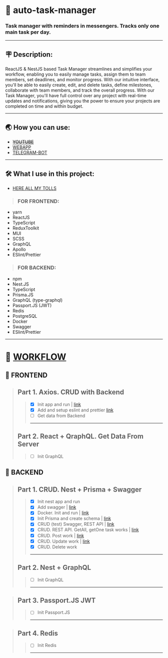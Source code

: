 # 👾 auto-task-manager
### Task manager with reminders in messengers. Tracks only one main task per day.

---
## 🪧 Description:
ReactJS & NestJS based Task Manager streamlines and simplifies your workflow, enabling you to easily manage tasks, assign them to team members, set deadlines, and monitor progress. With our intuitive interface, you'll be able to easily create, edit, and delete tasks, define milestones, collaborate with team members, and track the overall progress. With our Task Manager, you'll have full control over any project with real-time updates and notifications, giving you the power to ensure your projects are completed on time and within budget.

---
## 🌏 How you can use:
 - ~~[YOUTUBE](https://link.com)~~
 - [WEBAPP](https://userauth-6351d.web.app/login)
 - [TELEGRAM-BOT](https://t.me/laneautobot)

---
## 🛠 What I use in this project:
- [HERE ALL MY TOLLS](https://www.notion.so/What-I-regular-use-910e1b59d8e14e21bc1cfea87bea6a5c)
> ### FOR FRONTEND:
 - yarn
 - ReactJS
 - TypeScript
 - ReduxToolkit
 - MUI
 - SCSS
 - GraphQL
 - Apollo
 - ESlint/Prettier

> ### FOR BACKEND:
 - npm
 - Nest.JS
 - TypeScript
 - Prisma.JS
 - GraphQL (type-graphql)
 - Passport.JS (JWT)
 - Redis
 - PostgreSQL
 - Docker
 - Swagger
 - ESlint/Prettier
---
# 🚀 [WORKFLOW](https://t.me/lanneq_workflow)


## 🦩 FRONTEND
> Part 1. Axios. CRUD with Backend
> ---
>> - [x] Init app and run | [link](https://t.me/lanneq_workflow/12)
>> - [x] Add and setup eslint and prettier [link](https://t.me/lanneq_workflow/13)
>> - [ ] Get data from Backend
>> ---
> Part 2. React + QraphQL. Get Data From Server
> ---
>> - [ ] Init GraphQL


## 🐧 BACKEND
> Part 1. CRUD. Nest + Prisma + Swagger
> ---
>> - [x] Init nest app and run
>> - [x] Add swagger | [link](https://t.me/lanneq_workflow/3)
>> - [x] Docker. Init and run | [link](https://t.me/lanneq_workflow/5)
>> - [x] Init Prisma and create schema | [link](https://t.me/lanneq_workflow/7)
>> - [x] CRUD (test) Swagger, REST API | [link](https://t.me/lanneq_workflow/8)
>> - [x] CRUD. REST API. GetAll, getOne task works | [link](https://t.me/lanneq_workflow/10)
>> - [x] CRUD. Post work | [link](https://t.me/lanneq_workflow/11)
>> - [x] CRUD. Update work | [link](https://t.me/lanneq_workflow/11)
>> - [x] CRUD. Delete work
>> ---
> Part 2. Nest + GraphQL
> ---
>> - [ ] Init GraphQL
>> ---

> Part 3. Passport.JS JWT
> ---
>> - [ ] Init Passport.JS
>> ---

> Part 4. Redis
> ---
>> - [ ] Init Redis
>> ---